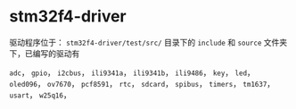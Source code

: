# stm32f4-driver

驱动程序位于： `stm32f4-driver/test/src/` 目录下的 `include` 和 `source` 文件夹下，已编写的驱动有

`adc`，
`gpio`，
`i2cbus`，
`ili9341a`，
`ili9341b`，
`ili9486`，
`key`，
`led`，
`oled096`，
`ov7670`，
`pcf8591`，
`rtc`，
`sdcard`，
`spibus`，
`timers`，
`tm1637`，
`usart`，
`w25q16`，
